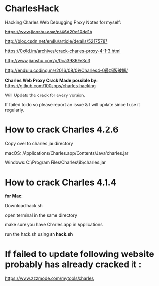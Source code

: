 # CharlesHack
Hacking Charles Web Debugging Proxy
Notes for myself:

https://www.jianshu.com/p/46d29e60dd1b

http://blog.csdn.net/endlu/article/details/52175787

https://0x0d.im/archives/crack-charles-proxy-4-1-3.html

http://www.jianshu.com/p/0ca39869e3c3

http://endlulu.coding.me/2016/08/09/Charles4-0最新版破解/

<b>Charles Web Proxy Crack Made possible by:</b>
https://github.com/100apps/charles-hacking

Will Update the crack for every version.

If failed to do so please report an issue &
I will update since I use it regularly.

<h1>How to crack Charles 4.2.6</h1>
Copy over to charles jar directory

macOS: /Applications/Charles.app/Contents/Java/charles.jar

Windows: C:\Program Files\Charles\lib\charles.jar

<h1>How to crack Charles 4.1.4</h1>
<b> for Mac</b>:

Download hack.sh

open terminal in the same directory

make sure you have Charles.app in Applications

run the hack.sh using <b>sh hack.sh</b>

<h1>If failed to update following website probably has already cracked it :</h1>

<a href="https://www.zzzmode.com/mytools/charles">https://www.zzzmode.com/mytools/charles</a>
